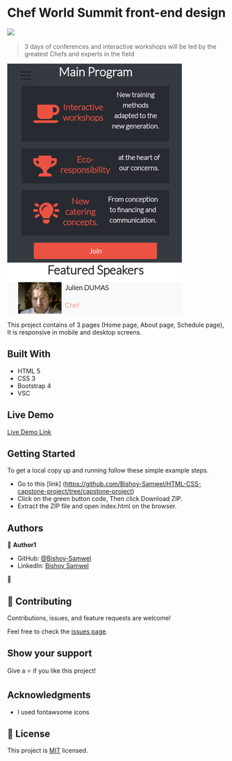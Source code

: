 # Chef World Summit front-end design

![](https://img.shields.io/badge/Microverse-blueviolet)

> 3 days of conferences and interactive workshops will be led by the greatest Chefs and experts in the field

![screenshot](./assets/images/main-page.png)

This project contains of 3 pages (Home page, About page, Schedule page), It is responsive in mobile and desktop screens.

## Built With

- HTML 5
- CSS 3
- Bootstrap 4
- VSC

## Live Demo

[Live Demo Link](https://bishoy-samwel.github.io/HTML-CSS-capstone-project/)

## Getting Started

To get a local copy up and running follow these simple example steps.

- Go to this [link] (https://github.com/Bishoy-Samwel/HTML-CSS-capstone-project/tree/capstone-project)
- Click on the green button code, Then click Download ZIP.
- Extract the ZIP file and open index.html on the browser.

## Authors

👤 **Author1**

- GitHub: [@Bishoy-Samwel](https://github.com/Bishoy-Samwel)
- LinkedIn: [Bishoy Samwel](https://www.linkedin.com/in/bishoy-samwuel-ss/)

👤

## 🤝 Contributing

Contributions, issues, and feature requests are welcome!

Feel free to check the [issues page](https://github.com/Bishoy-Samwel/HTML-CSS-capstone-project/issues/2#issue-799659595).

## Show your support

Give a ⭐️ if you like this project!

## Acknowledgments

- I used fontawsome icons

## 📝 License

This project is [MIT](LICENSE) licensed.
